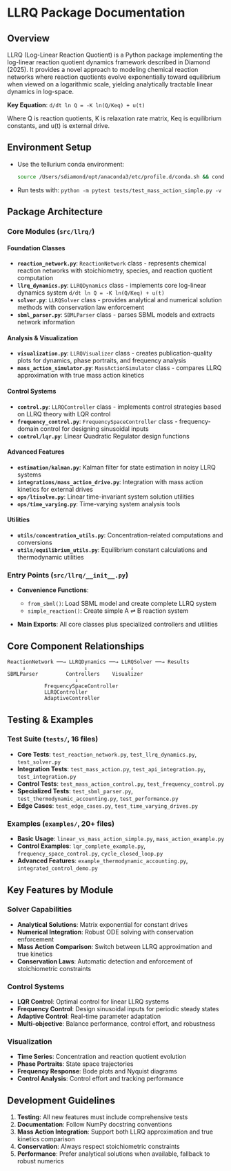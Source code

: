 # LLRQ Package Documentation

## Overview

LLRQ (Log-Linear Reaction Quotient) is a Python package implementing the log-linear reaction quotient dynamics framework described in Diamond (2025). It provides a novel approach to modeling chemical reaction networks where reaction quotients evolve exponentially toward equilibrium when viewed on a logarithmic scale, yielding analytically tractable linear dynamics in log-space.

**Key Equation**: `d/dt ln Q = -K ln(Q/Keq) + u(t)`

Where Q is reaction quotients, K is relaxation rate matrix, Keq is equilibrium constants, and u(t) is external drive.

## Environment Setup

- Use the tellurium conda environment:
  ```bash
  source /Users/sdiamond/opt/anaconda3/etc/profile.d/conda.sh && conda activate tellurium
  ```
- Run tests with: `python -m pytest tests/test_mass_action_simple.py -v`

## Package Architecture

### Core Modules (`src/llrq/`)

#### Foundation Classes
- **`reaction_network.py`**: `ReactionNetwork` class - represents chemical reaction networks with stoichiometry, species, and reaction quotient computation
- **`llrq_dynamics.py`**: `LLRQDynamics` class - implements core log-linear dynamics system `d/dt ln Q = -K ln(Q/Keq) + u(t)`
- **`solver.py`**: `LLRQSolver` class - provides analytical and numerical solution methods with conservation law enforcement
- **`sbml_parser.py`**: `SBMLParser` class - parses SBML models and extracts network information

#### Analysis & Visualization
- **`visualization.py`**: `LLRQVisualizer` class - creates publication-quality plots for dynamics, phase portraits, and frequency analysis
- **`mass_action_simulator.py`**: `MassActionSimulator` class - compares LLRQ approximation with true mass action kinetics

#### Control Systems
- **`control.py`**: `LLRQController` class - implements control strategies based on LLRQ theory with LQR control
- **`frequency_control.py`**: `FrequencySpaceController` class - frequency-domain control for designing sinusoidal inputs
- **`control/lqr.py`**: Linear Quadratic Regulator design functions

#### Advanced Features
- **`estimation/kalman.py`**: Kalman filter for state estimation in noisy LLRQ systems
- **`integrations/mass_action_drive.py`**: Integration with mass action kinetics for external drives
- **`ops/ltisolve.py`**: Linear time-invariant system solution utilities
- **`ops/time_varying.py`**: Time-varying system analysis tools

#### Utilities
- **`utils/concentration_utils.py`**: Concentration-related computations and conversions
- **`utils/equilibrium_utils.py`**: Equilibrium constant calculations and thermodynamic utilities

### Entry Points (`src/llrq/__init__.py`)

- **Convenience Functions**:
  - `from_sbml()`: Load SBML model and create complete LLRQ system
  - `simple_reaction()`: Create simple A ⇌ B reaction system

- **Main Exports**: All core classes plus specialized controllers and utilities

## Core Component Relationships

```
ReactionNetwork ──→ LLRQDynamics ──→ LLRQSolver ──→ Results
     ↓                   ↓              ↓
SBMLParser         Controllers    Visualizer
                      ↓
            FrequencySpaceController
            LLRQController
            AdaptiveController
```

## Testing & Examples

### Test Suite (`tests/`, 16 files)
- **Core Tests**: `test_reaction_network.py`, `test_llrq_dynamics.py`, `test_solver.py`
- **Integration Tests**: `test_mass_action.py`, `test_api_integration.py`, `test_integration.py`
- **Control Tests**: `test_mass_action_control.py`, `test_frequency_control.py`
- **Specialized Tests**: `test_sbml_parser.py`, `test_thermodynamic_accounting.py`, `test_performance.py`
- **Edge Cases**: `test_edge_cases.py`, `test_time_varying_drives.py`

### Examples (`examples/`, 20+ files)
- **Basic Usage**: `linear_vs_mass_action_simple.py`, `mass_action_example.py`
- **Control Examples**: `lqr_complete_example.py`, `frequency_space_control.py`, `cycle_closed_loop.py`
- **Advanced Features**: `example_thermodynamic_accounting.py`, `integrated_control_demo.py`

## Key Features by Module

### Solver Capabilities
- **Analytical Solutions**: Matrix exponential for constant drives
- **Numerical Integration**: Robust ODE solving with conservation enforcement
- **Mass Action Comparison**: Switch between LLRQ approximation and true kinetics
- **Conservation Laws**: Automatic detection and enforcement of stoichiometric constraints

### Control Systems
- **LQR Control**: Optimal control for linear LLRQ systems
- **Frequency Control**: Design sinusoidal inputs for periodic steady states
- **Adaptive Control**: Real-time parameter adaptation
- **Multi-objective**: Balance performance, control effort, and robustness

### Visualization
- **Time Series**: Concentration and reaction quotient evolution
- **Phase Portraits**: State space trajectories
- **Frequency Response**: Bode plots and Nyquist diagrams
- **Control Analysis**: Control effort and tracking performance

## Development Guidelines

1. **Testing**: All new features must include comprehensive tests
2. **Documentation**: Follow NumPy docstring conventions
3. **Mass Action Integration**: Support both LLRQ approximation and true kinetics comparison
4. **Conservation**: Always respect stoichiometric constraints
5. **Performance**: Prefer analytical solutions when available, fallback to robust numerics
